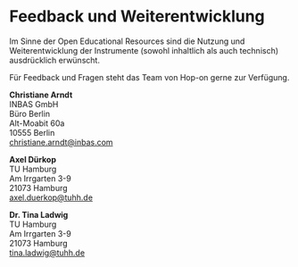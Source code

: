# Feedback und Weiterentwicklung

Im Sinne der Open Educational Resources sind die Nutzung und Weiterentwicklung der Instrumente \(sowohl inhaltlich als auch technisch\) ausdrücklich erwünscht.

Für Feedback und Fragen steht das Team von Hop-on gerne zur Verfügung.

**Christiane Arndt**  
INBAS GmbH  
Büro Berlin  
Alt-Moabit 60a  
10555 Berlin  
christiane.arndt@inbas.com



**Axel Dürkop**  
TU Hamburg  
Am Irrgarten 3-9  
21073 Hamburg  
axel.duerkop@tuhh.de



**Dr. Tina Ladwig**  
TU Hamburg  
Am Irrgarten 3-9  
21073 Hamburg  
tina.ladwig@tuhh.de
